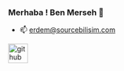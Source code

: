 ### Merhaba ! Ben Merseh 👋

- 📫 erdem@sourcebilisim.com

[<img src='https://cdn.jsdelivr.net/npm/simple-icons@3.0.1/icons/github.svg' alt='github' height='40'>](31)
